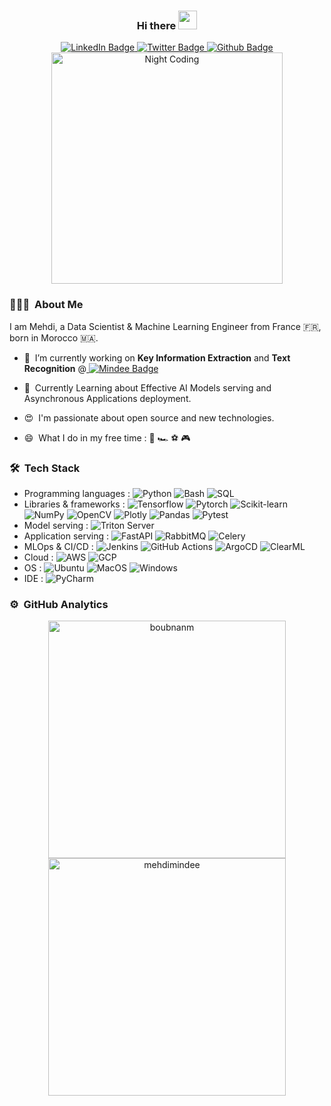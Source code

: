 <div id="header" align="center">
<!--   <img src="https://media.giphy.com/media/M9gbBd9nbDrOTu1Mqx/giphy.gif" width="100"/> -->
  <h3 align="center">Hi there <img src="https://media.giphy.com/media/hvRJCLFzcasrR4ia7z/giphy.gif" width="30"/></h3>  
  <div id="badges">
    <a href="https://www.linkedin.com/in/mehdi-boubnan/">
      <img src="https://img.shields.io/badge/LinkedIn-blue?style=for-the-badge&logo=linkedin&logoColor=white" alt="LinkedIn Badge"/>
    </a>
    <a href="https://twitter.com/MehdiBoubnan">
      <img src="https://img.shields.io/badge/Twitter-blue?style=for-the-badge&logo=twitter&logoColor=white" alt="Twitter Badge"/>
    </a>
    <a href="https://github.com/mehdimindee">
      <img src="https://img.shields.io/badge/Work Account-grey?style=for-the-badge&logo=github&logoColor=white" alt="Github Badge"/>
    </a>
  </div>
  <img src="https://komarev.com/ghpvc/?username=boubnanm&style=flat-square&color=blue" alt=""/>
</div>
<!-- <div align="center">
  <img src="https://c.tenor.com/mGgWY8RkgYMAAAAC/hello-world.gif" width="200"/>
  <img src="https://media.giphy.com/media/M9gbBd9nbDrOTu1Mqx/giphy.gif" width="600" height="300"/>
</div> -->

<div align="center">
<img alt="Night Coding" src="https://c.tenor.com/NOYF3f82b_gAAAAC/programmer.gif" width="370" align="center"/>
</div> 


### 👨🏻‍💻 &nbsp;About Me
I am Mehdi, a Data Scientist & Machine Learning Engineer from France 🇫🇷, born in Morocco 🇲🇦.
- 🔭 &nbsp;I’m currently working on **Key Information Extraction** and **Text Recognition** @<a href="https://mindee.com/">
      <img src="https://img.shields.io/badge/-Mindee-white.svg?logo=data:image/svg%2bxml;base64,PHN2ZyB4bWxucz0iaHR0cDovL3d3dy53My5vcmcvMjAwMC9zdmciIHZlcnNpb249IjEiIHdpZHRoPSIzMiIgaGVpZ2h0PSIzMiI+PHBhdGggZD0iTTE4LjMyOSAwaDEzLjc0NnYzMkgxOC4zM1YyNy40M2g5LjE2NFY0LjU3MkgxOC4zM1Ywek00LjU4MiAxMy43MTRWMjcuNDNoOS4xNjVWMzJIMFYwaDEzLjc0N3Y0LjU3MUg0LjU4MnY5LjE0M3ptNC41ODIgMHYtNC41N2gxMy43NDd2NC41N0g5LjE2NHptMCA5LjE0M3YtNC41NzFoNC41ODN2NC41NzFIOS4xNjR6IiBmaWxsPSIjRkQzMjQ2Ii8+PC9zdmc+" alt="Mindee Badge"/>
    </a>
    
- 🌱 &nbsp;Currently Learning about Effective AI Models serving and Asynchronous Applications deployment.

- 😍 &nbsp;I'm passionate about open source and new technologies.
 
- 😄 &nbsp;What I do in my free time : 📸 🏎️ ⚽ 🎮


### 🛠️ &nbsp;Tech Stack
- Programming languages : 
![Python](https://img.shields.io/badge/Python-3776AB?style=flat&logo=python&logoColor=white)
![Bash](https://img.shields.io/badge/Bash-121011?style=flat&logo=gnu-bash&logoColor=white)
![SQL](https://img.shields.io/badge/SQL-4479A1?style=flat&logo=mysql&logoColor=white)
- Libraries & frameworks : 
![Tensorflow](https://img.shields.io/badge/TensorFlow-FF6F00?style=flat&logo=tensorflow&logoColor=white)
![Pytorch](https://img.shields.io/badge/PyTorch-EE4C2C?style=flat&logo=pytorch&logoColor=white)
![Scikit-learn](https://img.shields.io/badge/scikit_learn-F7931E?style=flat&logo=scikit-learn&logoColor=white)
![NumPy](https://img.shields.io/badge/NumPy-013243?style=flat&logo=numpy&logoColor=white)
![OpenCV](https://img.shields.io/badge/OpenCV-5C3EE8?style=flat&logo=opencv&logoColor=white)
![Plotly](https://img.shields.io/badge/Plotly-3F4F75?style=flat&logo=plotly&logoColor=white)
![Pandas](https://img.shields.io/badge/Pandas-150458?style=flat&logo=pandas&logoColor=white)
![Pytest](https://img.shields.io/badge/Pytest-0A9EDC?style=flat&logo=pytest&logoColor=white)
- Model serving :
![Triton Server](https://img.shields.io/badge/Triton_Server-76B900?style=flat&logo=NVIDIA&logoColor=white)
- Application serving :
![FastAPI](https://img.shields.io/badge/FastAPI-005571?style=flat&logo=fastapi&logoColor=white)
![RabbitMQ](https://img.shields.io/badge/-RabbitMQ-FF6600?style=flat&logo=rabbitmq&logoColor=white)
![Celery](https://img.shields.io/badge/Celery-37814A?style=flat&logo=Celery&logoColor=white)
- MLOps & CI/CD :
![Jenkins](https://img.shields.io/badge/Jenkins-D24939?style=flat&logo=jenkins&logoColor=white)
![GitHub Actions](https://img.shields.io/badge/Github_Actions-2088FF?style=flat&logo=githubactions&logoColor=white)
![ArgoCD](https://img.shields.io/badge/Argocd-EF7B4D?&style=plastic&logo=Argo&logoColor=white)
![ClearML](https://img.shields.io/badge/ClearML-06194E?style=flat&logoColor=white)
- Cloud : 
![AWS](https://img.shields.io/badge/AWS-232F3E?style=flat&logo=amazonaws&logoColor=white)
![GCP](https://img.shields.io/badge/Google_Cloud-4285F4?style=flat&logo=googlecloud&logoColor=white)
- OS : 
![Ubuntu](https://img.shields.io/badge/Ubuntu-E95420?style=flat&logo=ubuntu&logoColor=white)
![MacOS](https://img.shields.io/badge/MacOS-000000?style=flat&logo=macos&logoColor=white)
![Windows](https://img.shields.io/badge/Windows-0078D6?style=flat&logo=windows&logoColor=white)
- IDE :
![PyCharm](https://img.shields.io/badge/PyCharm-000000?style=flat&logo=pycharm&logoColor=white)

### ⚙️ &nbsp;GitHub Analytics

<p align="center">
<a href="https://github.com/mehdiboubnan">
<img align="center" src="https://github-readme-stats.vercel.app/api?username=boubnanm&custom_title=My%20Personal%20GitHub%20Stats&include_all_commits=True&count_private=true&show_icons=true&locale=en&theme=dark&layout=compac" width="380" alt="boubnanm" />  
</a>
<a href="https://github.com/mehdimindee">
<img align="center" src="https://github-readme-stats.vercel.app/api?username=mehdimindee&custom_title=My%20Work%20GitHub%20Stats&include_all_commits=True&count_private=true&show_icons=true&locale=en&theme=dark&layout=compact" width="380" alt="mehdimindee" />  
</a>
</p>
